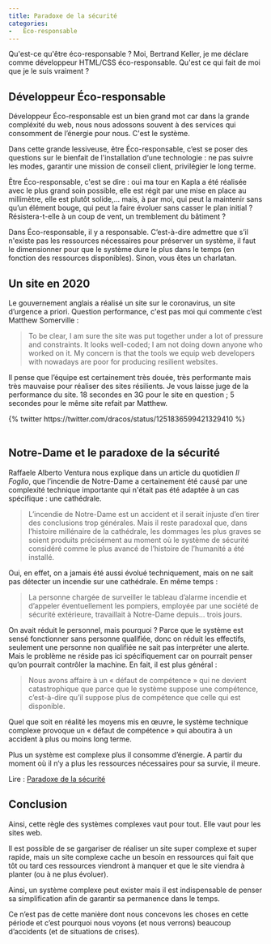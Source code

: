 ```yaml
---
title: Paradoxe de la sécurité
categories:
-   Eco-responsable
---
```


Qu'est-ce qu'être éco-responsable ? Moi, Bertrand Keller, je me déclare comme développeur HTML/CSS éco-responsable. Qu'est ce qui fait de moi que je le suis vraiment ?

## Développeur Éco-responsable

Développeur Éco-responsable est un bien grand mot car dans la grande compléxité du web, nous nous adossons souvent à des services qui consomment de l’énergie pour nous. C'est le système.

Dans cette grande lessiveuse, être Éco-responsable, c’est se poser des questions sur le bienfait de l'installation d‘une technologie : ne pas suivre les modes, garantir une mission de conseil client, privilégier le long terme.

Être Éco-responsable, c'est se dire : oui ma tour en Kapla a été réalisée avec le plus grand soin possible, elle est régit par une mise en place au millimètre, elle est plutôt solide,… mais, à par moi, qui peut la maintenir sans qu’un élément bouge, qui peut la faire évoluer sans casser le plan initial ? Résistera-t-elle à un coup de vent, un tremblement du bâtiment ?

Dans Éco-responsable, il y a responsable. C’est-à-dire admettre que s’il n'existe pas les ressources nécessaires pour préserver un système, il faut le dimensionner pour que le système dure le plus dans le temps (en fonction des ressources disponibles). Sinon, vous êtes un charlatan.

## Un site en 2020

Le gouvernement anglais a réalisé un site sur le coronavirus, un site d’urgence a priori. Question performance, c'est pas moi qui commente c’est Matthew Somerville :

> To be clear, I am sure the site was put together under a lot of pressure and constraints. It looks well-coded; I am not doing down anyone who worked on it. My concern is that the tools we equip web developers with nowadays are poor for producing resilient websites.

Il pense que l’équipe est certainement très douée, très performante mais très mauvaise pour réaliser des sites résilients. Je vous laisse juge de la performance du site. 18 secondes en 3G pour le site en question ; 5 secondes pour le même site refait par Matthew.

<div class="center">
	{% twitter https://twitter.com/dracos/status/1251836599421329410 %}
</div>
<br>

## Notre-Dame et le paradoxe de la sécurité

Raffaele Alberto Ventura nous explique dans un article du quotidien *Il Foglio*, que l’incendie de Notre-Dame a certainement été causé par une complexité technique importante qui n'était pas été adaptée à un cas spécifique : une cathédrale.

> L’incendie de Notre-Dame est un accident et il serait injuste d’en tirer des conclusions trop générales. Mais il reste paradoxal que, dans l’histoire millénaire de la cathédrale, les dommages les plus graves se soient produits précisément au moment où le système de sécurité considéré comme le plus avancé de l’histoire de l’humanité a été installé.

Oui, en effet, on a jamais été aussi évolué techniquement, mais on ne sait pas détecter un incendie sur une cathédrale. En même temps :

> La personne chargée de surveiller le tableau d’alarme incendie et d’appeler éventuellement les pompiers, employée par une société de sécurité extérieure, travaillait à Notre-Dame depuis… trois jours.

On avait réduit le personnel, mais pourquoi ? Parce que le système est sensé fonctionner sans personne qualifiée, donc on réduit les effectifs, seulement une personne non qualifiée ne sait pas interpréter une alerte. Mais le problème ne réside pas ici spécifiquement car on pourrait penser qu’on pourrait contrôler la machine. En fait, il est plus général :

> Nous avons affaire à un « défaut de compétence » qui ne devient catastrophique que parce que le système suppose une compétence, c’est-à-dire qu’il suppose plus de compétence que celle qui est disponible.

Quel que soit en réalité les moyens mis en œuvre, le système technique complexe provoque un « défaut de compétence » qui aboutira à un accident à plus ou moins long terme.

Plus un système est complexe plus il consomme d’énergie. A partir du moment où il n‘y a plus les ressources nécessaires pour sa survie, il meure.

Lire : [Paradoxe de la sécurité](https://legrandcontinent.eu/fr/2020/04/14/notre-dame-raffaele-ventura/)

## Conclusion

Ainsi, cette règle des systèmes complexes vaut pour tout. Elle vaut pour les sites web.

Il est possible de se gargariser de réaliser un site super complexe et super rapide, mais un site complexe cache un besoin en ressources qui fait que tôt ou tard ces ressources viendront à manquer et que le site viendra à planter (ou à ne plus évoluer).

Ainsi, un système complexe peut exister mais il est indispensable de penser sa simplification afin de garantir sa permanence dans le temps.

Ce n’est pas de cette manière dont nous concevons les choses en cette période et c’est pourquoi nous voyons (et nous verrons) beaucoup d’accidents (et de situations de crises).

